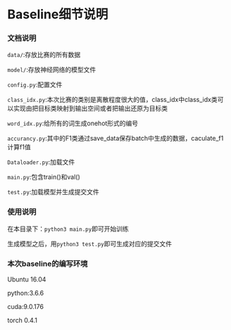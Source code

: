 # Baseline细节说明
### 文档说明
`data/`:存放比赛的所有数据

`model/`:存放神经网络的模型文件

`config.py`:配置文件

`class_idx.py`:本次比赛的类别是离散程度很大的值，class_idx中class_idx类可以实现由把目标类映射到输出空间或者把输出还原为目标类

`word_idx.py`:给所有的词生成onehot形式的编号

`accurancy.py`:其中的F1类通过save_data保存batch中生成的数据，caculate_f1计算f1值

`Dataloader.py`:加载文件

`main.py`:包含train()和val()

`test.py`:加载模型并生成提交文件
### 使用说明
在本目录下：`python3 main.py`即可开始训练

生成模型之后，用`python3 test.py`即可生成对应的提交文件
### 本次baseline的编写环境
Ubuntu 16.04

python:3.6.6

cuda:9.0.176

torch 0.4.1
